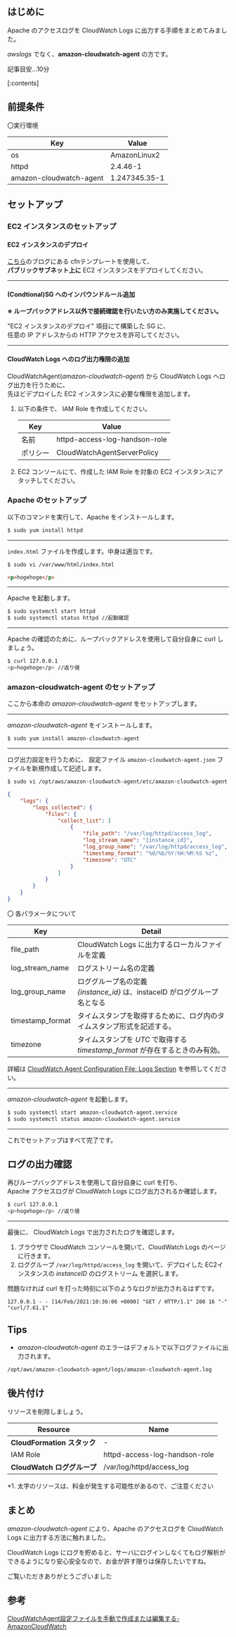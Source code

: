 
## はじめに

Apache のアクセスログを CloudWatch Logs に出力する手順をまとめてみました。

*awslogs* でなく、**amazon-cloudwatch-agent** の方です。

記事目安...10分

[:contents]

## 前提条件

〇実行環境

|Key|Value|
|---|---|
|os|AmazonLinux2|
|httpd|2.4.46-1|
|amazon-cloudwatch-agent|1.247345.35-1|

## セットアップ

### EC2 インスタンスのセットアップ

#### EC2 インスタンスのデプロイ

[こちら](https://blog.serverworks.co.jp/cfn-template-ec2)のブログにある cfnテンプレートを使用して、  
**パブリックサブネット上に** EC2 インスタンスをデプロイしてください。

---

#### (Condtional)SG へのインバウンドルール追加

**※ ループバックアドレス以外で接続確認を行いたい方のみ実施してください。**

"EC2 インスタンスのデプロイ" 項目にて構築した SG に、  
任意の IP アドレスからの HTTP アクセスを許可してください。

---

#### CloudWatch Logs へのログ出力権限の追加

CloudWatchAgent(*amazon-cloudwatch-agent*) から CloudWatch Logs へログ出力を行うために、  
先ほどデプロイした EC2 インスタンスに必要な権限を追加します。

1. 以下の条件で、 IAM Role を作成してください。

    |Key|Value|
    |---|---|
    |名前|httpd-access-log-handson-role|
    |ポリシー|CloudWatchAgentServerPolicy|

1. EC2 コンソールにて、作成した IAM Role を対象の EC2 インスタンスにアタッチしてください。

### Apache のセットアップ

以下のコマンドを実行して、Apache をインストールします。
```sh
$ sudo yum install httpd
```

---

`index.html` ファイルを作成します。中身は適当です。
```sh
$ sudo vi /var/www/html/index.html
```
```html
<p>hogehoge</p>
```

---

Apache を起動します。
```sh
$ sudo systemctl start httpd
$ sudo systemctl status httpd //起動確認
```

---

Apache の確認のために、ループバックアドレスを使用して自分自身に curl しましょう。
```sh
$ curl 127.0.0.1
<p>hogehoge</p> //返り値
```


### amazon-cloudwatch-agent のセットアップ

ここから本命の *amazon-cloudwatch-agent* をセットアップします。

---

*amazon-cloudwatch-agent* をインストールします。

```sh
$ sudo yum install amazon-cloudwatch-agent
```

---

ログ出力設定を行うために、
設定ファイル `amazon-cloudwatch-agent.json` ファイルを新規作成して記述します。

```sh
$ sudo vi /opt/aws/amazon-cloudwatch-agent/etc/amazon-cloudwatch-agent.json
```
```json
{
    "logs": {
        "logs_collected": {
            "files": {
                "collect_list": [
                    {
                        "file_path": "/var/log/httpd/access_log",
                        "log_stream_name": "{instance_id}",
                        "log_group_name": "/var/log/httpd/access_log",
                        "timestamp_format": "%d/%b/%Y:%H:%M:%S %z",
                        "timezone": "UTC"
                    }
                ]
            }
        }
    }
}
```

〇 各パラメータについて

|Key|Detail|
|---|---|
|file_path|CloudWatch Logs に出力するローカルファイルを定義|
|log_stream_name|ログストリーム名の定義|
|log_group_name|ロググループ名の定義<br>*{instance_id}* は、instaceID がロググループ名となる|
|timestamp_format|タイムスタンプを取得するために、ログ内のタイムスタンプ形式を記述する。|
|timezone|タイムスタンプを *UTC* で取得する<br>*timestamp_format* が存在するときのみ有効。|

詳細は [CloudWatch Agent Configuration File: Logs Section](https://docs.aws.amazon.com/AmazonCloudWatch/latest/monitoring/CloudWatch-Agent-Configuration-File-Details.html#CloudWatch-Agent-Configuration-File-Logssection) を参照してください。

---

*amazon-cloudwatch-agent* を起動します。
```sh
$ sudo systemctl start amazon-cloudwatch-agent.service
$ sudo systemctl status amazon-cloudwatch-agent.service
```

---

これでセットアップはすべて完了です。

## ログの出力確認

再びループバックアドレスを使用して自分自身に curl を打ち、  
Apache アクセスログが CloudWatch Logs にログ出力されるか確認します。

```sh
$ curl 127.0.0.1
<p>hogehoge</p> //返り値
```

---

最後に、 CloudWatch Logs で出力されたログを確認します。

1. ブラウザで CloudWatch コンソールを開いて、CloudWatch Logs のページに行きます。
2. ロググループ `/var/log/httpd/access_log` を開いて、デプロイした EC2インスタンスの *instanceID* のログストリーム を選択します。

問題なければ curl を打った時刻に以下のようなログが出力されるはずです。

```
127.0.0.1 - - [14/Feb/2021:10:36:06 +0000] "GET / HTTP/1.1" 200 16 "-" "curl/7.61.1"
```

## Tips

* *amazon-cloudwatch-agent* のエラーはデフォルトで以下ログファイルに出力されます。
```sh
/opt/aws/amazon-cloudwatch-agent/logs/amazon-cloudwatch-agent.log
```

## 後片付け

リソースを削除しましょう。

|Resource|Name|
|---|---|
|**CloudFormation スタック**|-|
|IAM Role|httpd-access-log-handson-role|
|**CloudWatch ロググループ**|/var/log/httpd/access_log|

*1. 太字のリソースは、料金が発生する可能性があるので、ご注意ください

## まとめ

*amazon-cloudwatch-agent* により、Apache のアクセスログを CloudWatch Logs に出力する方法に触れました。

CloudWatch Logs にログを貯めると、サーバにログインしなくてもログ解析ができるようになり安心安全なので、お金が許す限りは保存したいですね。

ご覧いただきありがとうございました

## 参考

[CloudWatchAgent設定ファイルを手動で作成または編集する\-AmazonCloudWatch](https://docs.aws.amazon.com/AmazonCloudWatch/latest/monitoring/CloudWatch-Agent-Configuration-File-Details.html)
